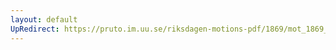 ```yaml
---
layout: default
UpRedirect: https://pruto.im.uu.se/riksdagen-motions-pdf/1869/mot_1869__ak__14.pdf
---
```

